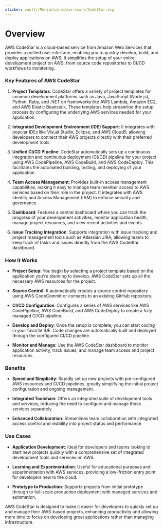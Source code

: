 ```yaml
---
sticker: vault//Media/icons/aws-icons/CodeStar.svg
---
```

# Overview

AWS CodeStar is a cloud-based service from Amazon Web Services that provides a unified user interface, enabling you to quickly develop, build, and deploy applications on AWS. It simplifies the setup of your entire development project on AWS, from source code repositories to CI/CD workflows to monitoring.

### Key Features of AWS CodeStar

1. **Project Templates**: CodeStar offers a variety of project templates for common development platforms such as Java, JavaScript (Node.js), Python, Ruby, and .NET on frameworks like AWS Lambda, Amazon EC2, and AWS Elastic Beanstalk. These templates help streamline the setup process by configuring the underlying AWS services needed for your application.
    
2. **Integrated Development Environment (IDE) Support**: It integrates with popular IDEs like Visual Studio, Eclipse, and AWS Cloud9, allowing developers to connect their AWS projects directly with their preferred development tools.
    
3. **Unified CI/CD Pipeline**: CodeStar automatically sets up a continuous integration and continuous deployment (CI/CD) pipeline for your project using AWS CodePipeline, AWS CodeBuild, and AWS CodeDeploy. This facilitates the automated building, testing, and deploying of your application.
    
4. **Team Access Management**: Provides built-in access management capabilities, making it easy to manage team member access to AWS services based on their role in the project. It integrates with AWS Identity and Access Management (IAM) to enforce security and governance.
    
5. **Dashboard**: Features a central dashboard where you can track the progress of your development activities, monitor application health, manage project resources, and view recent activities and events.
    
6. **Issue Tracking Integration**: Supports integration with issue tracking and project management tools such as Atlassian JIRA, allowing teams to keep track of tasks and issues directly from the AWS CodeStar dashboard.
    

### How It Works

- **Project Setup**: You begin by selecting a project template based on the application you're planning to develop. AWS CodeStar sets up all the necessary AWS resources for the project.
    
- **Source Control**: It automatically creates a source control repository using AWS CodeCommit or connects to an existing GitHub repository.
    
- **CI/CD Configuration**: Configures a series of AWS services like AWS CodePipeline, AWS CodeBuild, and AWS CodeDeploy to create a fully managed CI/CD pipeline.
    
- **Develop and Deploy**: Once the setup is complete, you can start coding in your favorite IDE. Code changes are automatically built and deployed through the configured CI/CD pipeline.
    
- **Monitor and Manage**: Use the AWS CodeStar dashboard to monitor application activity, track issues, and manage team access and project resources.
    

### Benefits

- **Speed and Simplicity**: Rapidly set up new projects with pre-configured AWS resources and CI/CD pipelines, greatly simplifying the initial project configuration and ongoing management.
    
- **Integrated Toolchain**: Offers an integrated suite of development tools and services, reducing the need to configure and manage these services separately.
    
- **Enhanced Collaboration**: Streamlines team collaboration with integrated access control and visibility into project status and performance.
    

### Use Cases

- **Application Development**: Ideal for developers and teams looking to start new projects quickly with a comprehensive set of integrated development tools and services on AWS.
    
- **Learning and Experimentation**: Useful for educational purposes and experimentation with AWS services, providing a low-friction entry point for developers new to the cloud.
    
- **Prototype to Production**: Supports projects from initial prototype through to full-scale production deployment with managed services and automation.
    

AWS CodeStar is designed to make it easier for developers to quickly set up and manage their AWS-based projects, enhancing productivity and allowing more time to focus on developing great applications rather than managing infrastructure.